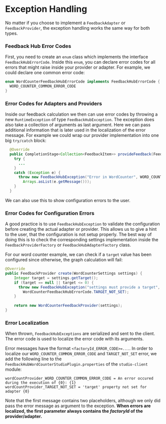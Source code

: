 # Exception Handling

No matter if you choose to implement a `FeedbackAdapter` or 
`FeedbackProvider`, the exception handling works the same way for both types.

### Feedback Hub Error Codes

First, you need to create an `enum` class which implements the interface `FeedbackHubErrorCode`.
Inside this `enum`, you can declare error codes for all errors that might raise
inside your provider or adapter. For example, we could declare one common error code:  

```java
enum WordCounterFeedbackHubErrorCode implements FeedbackHubErrorCode {
  WORD_COUNTER_COMMON_ERROR_CODE
}
```

### Error Codes for Adapters and Providers

Inside our feedback calculation we then can use error codes by
throwing a new `RuntimeException` of type `FeedbackHubException`.
The exception does also take a collection of arguments as last argument.
Here we can pass additional information that is later used in the localization of 
the error message. For example we could wrap our provider implementation
into one big `try/catch` block:

```java
  @Override
  public CompletionStage<Collection<FeedbackItem>> provideFeedback(FeedbackContext feedbackContext) {
    try {
      ...
    }
    catch (Exception e) {
      throw new FeedbackHubException("Error in WordCounter", WORD_COUNTER_COMMON_ERROR_CODE, 
        Arrays.asList(e.getMessage()));
    }
  }
```
We can also use this to show configuration errors to the user.

### Error Codes for Configuration Errors

A good practice is to use `FeedbackHubException` to validate the
configuration before creating the actual adapter or provider. This allows us
to give a hint to the user, that the configuration is not setup properly. 
The best way of doing this is to check
the corresponding settings implementation inside the `FeedbackProviderFactory`
or `FeedbackHubAdapterFactory` class. 

For our word counter example, we can check if a `target` value has been 
configured since otherwise, the graph calculation will fail:

```java
@Override
public FeedbackProvider create(WordCounterSettings settings) {
    Integer target = settings.getTarget();
    if (target == null || target <= 0) {
      throw new FeedbackHubException("settings must provide a target", 
        WordCounterFeedbackHubErrorCode.TARGET_NOT_SET);
    }
    
    return new WordCounterFeedbackProvider(settings);
}
```

### Error Localization

When thrown, `FeedbackHubExceptions` are serialized and sent to the client.
The error code is used to localize the error code with its arguments.

Error messages have the format `<factoryId_ERROR_CODE>=...`.
In order to localize our `WORD_COUNTER_COMMON_ERROR_CODE` and `TARGET_NOT_SET` error, we add
the following line to the `FeedbackHubWordCounterStudioPlugin.properties` of
the `studio-client` module:

```
wordCountProvider_WORD_COUNTER_COMMON_ERROR_CODE = An error occured during the execution of {0}: {1}
wordCountProvider_TARGET_NOT_SET = 'target' property not set for adapter {0}
```

Note that the first message contains two placeholders, although we only did pass
the error message as argument to the exception. **When errors are localized, 
the first parameter always contains the _factoryId_ of the provider/adapter.**
